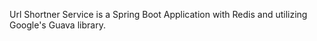 Url Shortner Service is a Spring Boot Application with Redis and utilizing Google's Guava library. 
